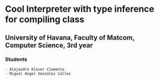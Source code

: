 # Cool Interpreter with type inference for compiling class

## University of Havana, Faculty of Matcom, Computer Science, 3rd year

### Students
    - Alejandro Klever Clemente
    - Miguel Angel Gonzalez Calles
